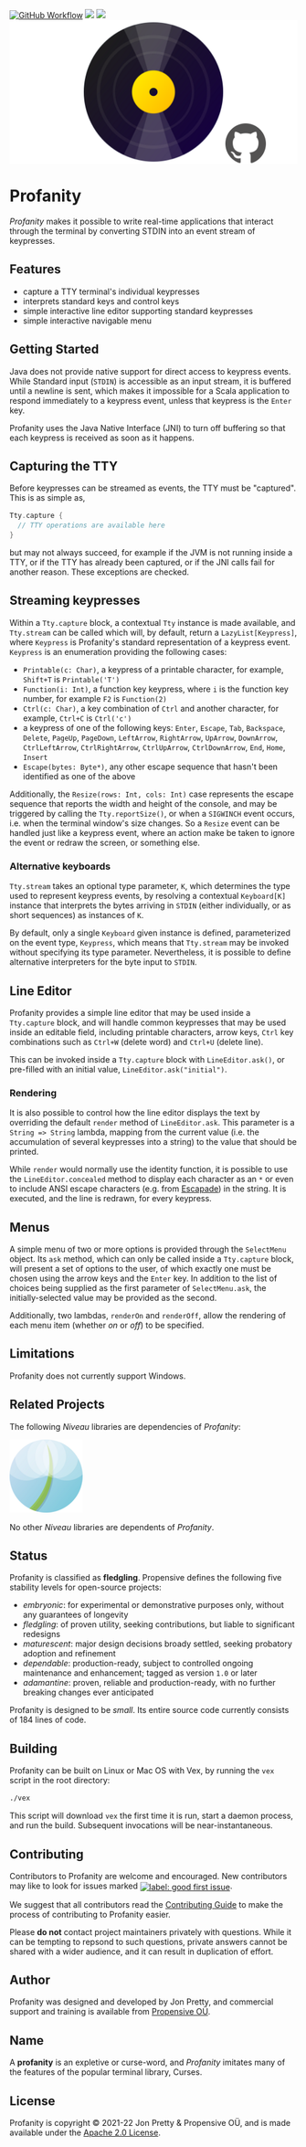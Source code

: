 [<img alt="GitHub Workflow" src="https://img.shields.io/github/workflow/status/propensive/profanity/Build/main?style=for-the-badge" height="24">](https://github.com/propensive/profanity/actions)
[<img src="https://img.shields.io/maven-central/v/com.propensive/profanity-core?color=2465cd&style=for-the-badge" height="24">](https://search.maven.org/artifact/com.propensive/profanity-core)
[<img src="https://img.shields.io/discord/633198088311537684?color=8899f7&label=DISCORD&style=for-the-badge" height="24">](https://discord.gg/v7CjtbnwDq)
<img src="/doc/images/github.png" valign="middle">

# Profanity

_Profanity_ makes it possible to write real-time applications that interact through the terminal by
converting STDIN into an event stream of keypresses.

## Features

- capture a TTY terminal's individual keypresses
- interprets standard keys and control keys
- simple interactive line editor supporting standard keypresses
- simple interactive navigable menu


## Getting Started

Java does not provide native support for direct access to keypress events. While Standard input (`STDIN`)
is accessible as an input stream, it is buffered until a newline is sent, which makes it impossible for a
Scala application to respond immediately to a keypress event, unless that keypress is the `Enter` key.

Profanity uses the Java Native Interface (JNI) to turn off buffering so that each keypress is received as
soon as it happens.

## Capturing the TTY

Before keypresses can be streamed as events, the TTY must be "captured". This is as simple as,
```scala
Tty.capture {
  // TTY operations are available here
}
```
but may not always succeed, for example if the JVM is not running inside a TTY, or if the TTY has already
been captured, or if the JNI calls fail for another reason. These exceptions are checked.

## Streaming keypresses

Within a `Tty.capture` block, a contextual `Tty` instance is made available, and `Tty.stream` can be
called which will, by default, return a `LazyList[Keypress]`, where `Keypress` is Profanity's standard
representation of a keypress event. `Keypress` is an enumeration providing the following cases:
- `Printable(c: Char)`, a keypress of a printable character, for example, `Shift+T` is `Printable('T')`
- `Function(i: Int)`, a function key keypress, where `i` is the function key number, for example `F2` is `Function(2)`
- `Ctrl(c: Char)`, a key combination of `Ctrl` and another character, for example, `Ctrl+C` is `Ctrl('c')`
- a keypress of one of the following keys: `Enter`, `Escape`, `Tab`, `Backspace`, `Delete`, `PageUp`,
  `PageDown`, `LeftArrow`, `RightArrow`, `UpArrow`, `DownArrow`, `CtrlLeftArrow`, `CtrlRightArrow`,
  `CtrlUpArrow`, `CtrlDownArrow`, `End`, `Home`, `Insert`
- `Escape(bytes: Byte*)`, any other escape sequence that hasn't been identified as one of the above

Additionally, the `Resize(rows: Int, cols: Int)` case represents the escape sequence that reports
the width and height of the console, and may be triggered by calling the `Tty.reportSize()`, or when a
`SIGWINCH` event occurs, i.e. when the terminal window's size changes. So a `Resize` event can be handled
just like a keypress event, where an action make be taken to ignore the event or redraw the screen, or
something else.

### Alternative keyboards

`Tty.stream` takes an optional type parameter, `K`, which determines the type used to represent keypress events,
by resolving a contextual `Keyboard[K]` instance that interprets the bytes arriving in `STDIN` (either
individually, or as short sequences) as instances of `K`.

By default, only a single `Keyboard` given instance is defined, parameterized on the event type, `Keypress`,
which means that `Tty.stream` may be invoked without specifying its type parameter. Nevertheless, it is
possible to define alternative interpreters for the byte input to `STDIN`.

## Line Editor

Profanity provides a simple line editor that may be used inside a `Tty.capture` block, and will handle
common keypresses that may be used inside an editable field, including printable characters, arrow keys,
`Ctrl` key combinations such as `Ctrl+W` (delete word) and `Ctrl+U` (delete line).

This can be invoked inside a `Tty.capture` block with `LineEditor.ask()`, or pre-filled with an initial
value, `LineEditor.ask("initial")`.

### Rendering

It is also possible to control how the line editor displays the text by overriding the default `render`
method of `LineEditor.ask`. This parameter is a `String => String` lambda, mapping from the current
value (i.e. the accumulation of several keypresses into a string) to the value that should be printed.

While `render` would normally use the identity function, it is possible to use the `LineEditor.concealed`
method to display each character as an `*` or even to include ANSI escape characters (e.g. from
[Escapade](https://github.com/propensive/escapade)) in the string. It is executed, and the line is
redrawn, for every keypress.

## Menus

A simple menu of two or more options is provided through the `SelectMenu` object. Its `ask` method,
which can only be called inside a `Tty.capture` block, will present a set of options to the user, of
which exactly one must be chosen using the arrow keys and the `Enter` key. In addition to the list of
choices being supplied as the first parameter of `SelectMenu.ask`, the initially-selected value may be
provided as the second.

Additionally, two lambdas, `renderOn` and `renderOff`, allow the rendering of each menu item (whether
_on_ or _off_) to be specified.

## Limitations

Profanity does not currently support Windows.


## Related Projects

The following _Niveau_ libraries are dependencies of _Profanity_:

[![Gossamer](https://github.com/propensive/gossamer/raw/main/doc/images/128x128.png)](https://github.com/propensive/gossamer/) &nbsp;

No other _Niveau_ libraries are dependents of _Profanity_.

## Status

Profanity is classified as __fledgling__. Propensive defines the following five stability levels for open-source projects:

- _embryonic_: for experimental or demonstrative purposes only, without any guarantees of longevity
- _fledgling_: of proven utility, seeking contributions, but liable to significant redesigns
- _maturescent_: major design decisions broady settled, seeking probatory adoption and refinement
- _dependable_: production-ready, subject to controlled ongoing maintenance and enhancement; tagged as version `1.0` or later
- _adamantine_: proven, reliable and production-ready, with no further breaking changes ever anticipated

Profanity is designed to be _small_. Its entire source code currently consists of 184 lines of code.

## Building

Profanity can be built on Linux or Mac OS with Vex, by running the `vex` script in the root directory:
```sh
./vex
```

This script will download `vex` the first time it is run, start a daemon process, and run the build. Subsequent
invocations will be near-instantaneous.

## Contributing

Contributors to Profanity are welcome and encouraged. New contributors may like to look for issues marked
<a href="https://github.com/propensive/profanity/labels/good%20first%20issue"><img alt="label: good first issue"
src="https://img.shields.io/badge/-good%20first%20issue-67b6d0.svg" valign="middle"></a>.

We suggest that all contributors read the [Contributing Guide](/contributing.md) to make the process of
contributing to Profanity easier.

Please __do not__ contact project maintainers privately with questions. While it can be tempting to repsond to
such questions, private answers cannot be shared with a wider audience, and it can result in duplication of
effort.

## Author

Profanity was designed and developed by Jon Pretty, and commercial support and training is available from
[Propensive O&Uuml;](https://propensive.com/).



## Name

A __profanity__ is an expletive or curse-word, and _Profanity_ imitates many of the features of the popular terminal library, Curses.

## License

Profanity is copyright &copy; 2021-22 Jon Pretty & Propensive O&Uuml;, and is made available under the
[Apache 2.0 License](/license.md).
